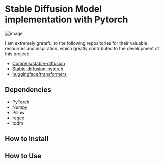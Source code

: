 # Stable Diffusion Model implementation with Pytorch
![image](https://github.com/user-attachments/assets/87a17b82-9f6c-4700-adad-dd0b5e1ee211)

I am extremely grateful to the following repositories for their valuable resources and inspiration, which greatly contributed to the development of this project:
- [CompVis/stable-diffusion](https://github.com/CompVis/stable-diffusion)
- [Stable-diffusion-pytorch](https://github.com/kjsman/stable-diffusion-pytorch?tab=readme-ov-file)
- [huggingface/transformers](https://github.com/huggingface/transformers)

## Dependencies
- PyTorch
- Numpy
- Pillow
- regex
- tqdm
## How to Install

## How to Use
